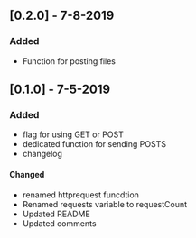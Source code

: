 ## [0.2.0] - 7-8-2019
### Added

- Function for posting files


## [0.1.0] - 7-5-2019
### Added

- flag for using GET or POST
- dedicated function for sending POSTS
- changelog


#### Changed
- renamed httprequest funcdtion
- Renamed requests variable to requestCount
- Updated README
- Updated comments

